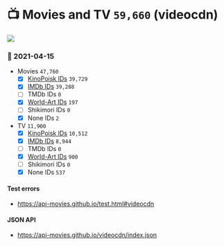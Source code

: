 # :tv: Movies and TV `59,660` (videocdn)

<a href="https://API-Movies.github.io"><img src="https://API-Movies.github.io/banner.png?cache"></a>

### :date: 2021-04-15
- Movies `47,760`
  - [x] <a href="https://API-Movies.github.io/videocdn/movie_kinopoisk_ids.json">KinoPoisk IDs</a> `39,729`
  - [x] <a href="https://API-Movies.github.io/videocdn/movie_imdb_ids.json">IMDb IDs</a> `39,288`
  - [ ] TMDb IDs `0`
  - [x] <a href="https://API-Movies.github.io/videocdn/movie_world_art_ids.json">World-Art IDs</a> `197`
  - [ ] Shikimori IDs `0`
  - [x] None IDs `2`
- TV `11,900`
  - [x] <a href="https://API-Movies.github.io/videocdn/tv_kinopoisk_ids.json">KinoPoisk IDs</a> `10,512`
  - [x] <a href="https://API-Movies.github.io/videocdn/tv_imdb_ids.json">IMDb IDs</a> `8,944`
  - [ ] TMDb IDs `0`
  - [x] <a href="https://API-Movies.github.io/videocdn/tv_world_art_ids.json">World-Art IDs</a> `900`
  - [ ] Shikimori IDs `0`
  - [x] None IDs `537`
#### Test errors
- <a href='https://api-movies.github.io/test.html#videocdn'>https://api-movies.github.io/test.html#videocdn</a>
#### JSON API
- <a href='https://api-movies.github.io/videocdn/index.json'>https://api-movies.github.io/videocdn/index.json</a>
